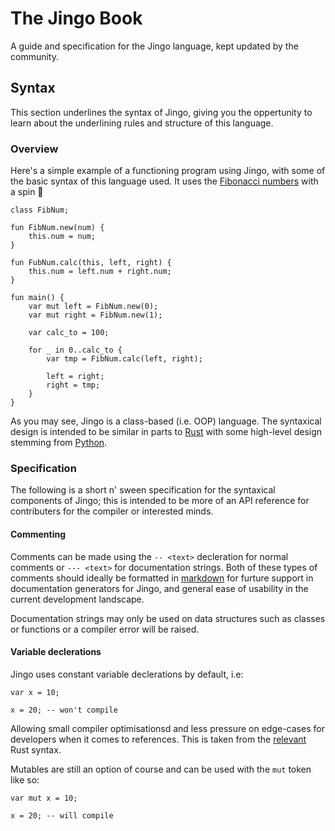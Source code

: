 # The Jingo Book

A guide and specification for the Jingo language, kept updated by the community.

## Syntax

This section underlines the syntax of Jingo, giving you the oppertunity to learn about the underlining rules and structure of this language.

### Overview

Here's a simple example of a functioning program using Jingo, with some of the basic syntax of this language used. It uses the [Fibonacci numbers](https://en.wikipedia.org/wiki/Fibonacci_number) with a spin 👐

```none
class FibNum;

fun FibNum.new(num) {
    this.num = num;
}

fun FubNum.calc(this, left, right) {
    this.num = left.num + right.num;
}

fun main() {
    var mut left = FibNum.new(0);
    var mut right = FibNum.new(1);

    var calc_to = 100;

    for _ in 0..calc_to {
        var tmp = FibNum.calc(left, right);

        left = right;
        right = tmp;
    }
}
```

As you may see, Jingo is a class-based (i.e. OOP) language. The syntaxical design is intended to be similar in parts to [Rust](https://en.wikipedia.org/wiki/Rust_(programming_language)) with some high-level design stemming from [Python](https://en.wikipedia.org/wiki/Python_(programming_language)).

### Specification

The following is a short n' sween specification for the syntaxical components of Jingo; this is intended to be more of an API reference for contributers for the compiler or interested minds.

#### Commenting

Comments can be made using the `-- <text>` decleration for normal comments or `--- <text>` for documentation strings. Both of these types of comments should ideally be formatted in [markdown](https://en.wikipedia.org/wiki/Markdown) for furture support in documentation generators for Jingo, and general ease of usability in the current development landscape.

Documentation strings may only be used on data structures such as classes or functions or a compiler error will be raised.

#### Variable declerations

Jingo uses constant variable declerations by default, i.e:

```none
var x = 10;

x = 20; -- won't compile
```

Allowing small compiler optimisationsd and less pressure on edge-cases for developers when it comes to references. This is taken from the [relevant]() Rust syntax.

Mutables are still an option of course and can be used with the `mut` token like so:

```none
var mut x = 10;

x = 20; -- will compile
```
